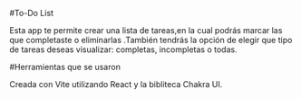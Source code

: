 #To-Do List

Esta app te permite crear una lista de tareas,en la cual podrás marcar las que completaste o eliminarlas .También tendrás la opción de elegir que tipo de tareas deseas visualizar: completas, incompletas o todas.

#Herramientas que se usaron

Creada con Vite utilizando React y la bibliteca Chakra UI. 
